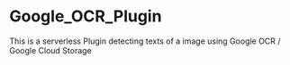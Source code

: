 # Google_OCR_Plugin
This is a serverless Plugin detecting texts of a image using Google OCR / Google Cloud Storage
